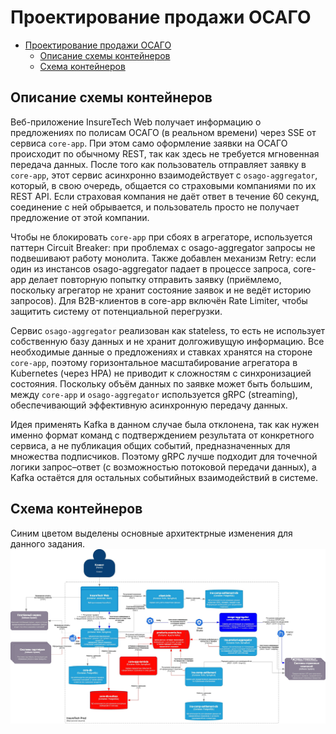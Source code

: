 # Проектирование продажи ОСАГО
- [Проектирование продажи ОСАГО](#проектирование-продажи-осаго)
  - [Описание схемы контейнеров](#описание-схемы-контейнеров)
  - [Схема контейнеров](#схема-контейнеров)

## Описание схемы контейнеров

Веб-приложение InsureTech Web получает информацию о предложениях по полисам ОСАГО (в реальном времени) через SSE от сервиса `core-app`. При этом само оформление заявки на ОСАГО происходит по обычному REST, так как здесь не требуется мгновенная передача данных. После того как пользователь отправляет заявку в `core-app`, этот сервис асинхронно взаимодействует с `osago-aggregator`, который, в свою очередь, общается со страховыми компаниями по их REST API. Если страховая компания не даёт ответ в течение 60 секунд, соединение с ней обрывается, и пользователь просто не получает предложение от этой компании.

Чтобы не блокировать `core-app` при сбоях в агрегаторе, используется паттерн Circuit Breaker: при проблемах с osago-aggregator запросы не подвешивают работу монолита. Также добавлен механизм Retry: если один из инстансов osago-aggregator падает в процессе запроса, core-app делает повторную попытку отправить заявку (приёмлемо, поскольку агрегатор не хранит состояние заявок и не ведёт историю запросов). Для B2B-клиентов в core-app включён Rate Limiter, чтобы защитить систему от потенциальной перегрузки.

Сервис `osago-aggregator` реализован как stateless, то есть не использует собственную базу данных и не хранит долгоживущую информацию. Все необходимые данные о предложениях и ставках хранятся на стороне `core-app`, поэтому горизонтальное масштабирование агрегатора в Kubernetes (через HPA) не приводит к сложностям с синхронизацией состояния. Поскольку объём данных по заявке может быть большим, между `core-app` и `osago-aggregator` используется gRPC (streaming), обеспечивающий эффективную асинхронную передачу данных.

Идея применять Kafka в данном случае была отклонена, так как нужен именно формат команд с подтверждением результата от конкретного сервиса, а не публикация общих событий, предназначенных для множества подписчиков. Поэтому gRPC лучше подходит для точечной логики запрос–ответ (с возможностью потоковой передачи данных), а Kafka остаётся для остальных событийных взаимодействий в системе.

## Схема контейнеров

Синим цветом выделены основные архитектрные изменения для данного задания.
![](InsureTech_C4_container-diagram-EDA-OSAGO.jpg)